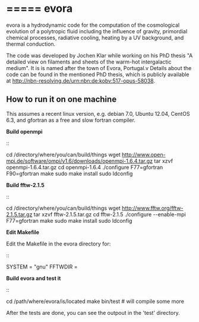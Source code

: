=====
evora
=====

evora is a hydrodynamic code for the computation of the cosmological evolution of a polytropic fluid including the influence of gravity, primordial chemical processes, radiative cooling, heating by a UV background, and thermal conduction.

The code was developed by Jochen Klar while working on his PhD thesis "A detailed view on filaments and sheets of the warm-hot intergalactic medium". It is is named after the town of Evora, Portugal.v Details about the code can be found in the mentioned PhD thesis, which is publicly available at http://nbn-resolving.de/urn:nbn:de:kobv:517-opus-58038.

How to run it on one machine
----------------------------

This assumes a recent linux version, e.g. debian 7.0, Ubuntu 12.04, CentOS 6.3, and gfortran as a free and slow fortran compiler.

**Build openmpi**

::

  cd /directory/where/you/can/build/things
  wget http://www.open-mpi.de/software/ompi/v1.6/downloads/openmpi-1.6.4.tar.gz
  tar xzvf openmpi-1.6.4.tar.gz
  cd openmpi-1.6.4
  ./configure F77=gfortran F90=gfortran
  make
  sudo make install
  sudo ldconfig

**Build fftw-2.1.5**

::

  cd /directory/where/you/can/build/things
  wget http://www.fftw.org/fftw-2.1.5.tar.gz
  tar xzvf fftw-2.1.5.tar.gz
  cd fftw-2.1.5
  ./configure --enable-mpi F77=gfortran
  make
  sudo make install
  sudo ldconfig

**Edit Makefile**

Edit the Makefile in the evora directory for:

::

  SYSTEM = "gnu"
  FFTWDIR = 

**Build evora and test it**

::

  cd /path/where/evora/is/located
  make
  bin/test # will compile some more

After the tests are done, you can see the outpout in the 'test' directory.
